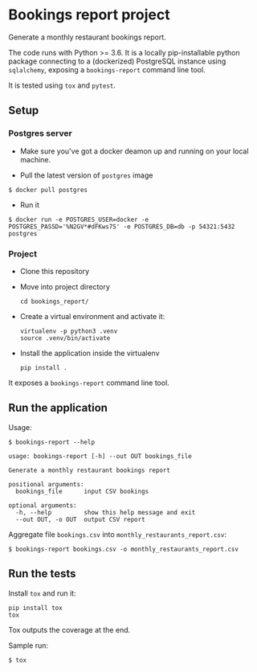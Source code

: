 # Bookings report project

Generate a monthly restaurant bookings report.

The code runs with Python >= 3.6. It is a locally pip-installable python package connecting to
a (dockerized) PostgreSQL instance using `sqlalchemy`, exposing a `bookings-report` command line
tool.

It is tested using `tox` and `pytest`.

## Setup

### Postgres server

* Make sure you've got a docker deamon up and running on your local machine.

* Pull the latest version of `postgres` image
```
$ docker pull postgres
```

* Run it
```
$ docker run -e POSTGRES_USER=docker -e POSTGRES_PASSD='%N2GV*#dFKws7S' -e POSTGRES_DB=db -p 54321:5432 postgres
```

### Project

* Clone this repository

* Move into project directory
  ```
  cd bookings_report/
  ```

* Create a virtual environment and activate it:
  ```
  virtualenv -p python3 .venv
  source .venv/bin/activate
  ```

* Install the application inside the virtualenv
  ```
  pip install .
  ```

It exposes a `bookings-report` command line tool.

## Run the application

Usage:

```
$ bookings-report --help

usage: bookings-report [-h] --out OUT bookings_file

Generate a monthly restaurant bookings report

positional arguments:
  bookings_file      input CSV bookings

optional arguments:
  -h, --help         show this help message and exit
  --out OUT, -o OUT  output CSV report
```

Aggregate file `bookings.csv` into `monthly_restaurants_report.csv`:

```
$ bookings-report bookings.csv -o monthly_restaurants_report.csv
```

## Run the tests

Install `tox` and run it:

```
pip install tox
tox
```

Tox outputs the coverage at the end.

Sample run:

```
$ tox
```
